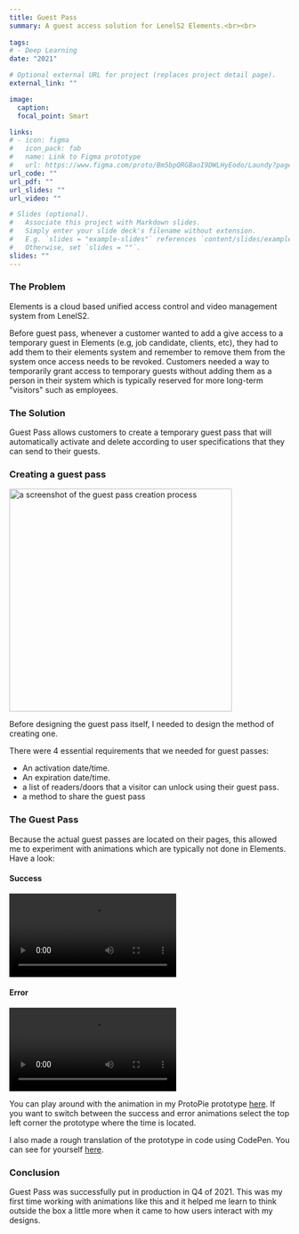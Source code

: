 ```yaml
---
title: Guest Pass
summary: A guest access solution for LenelS2 Elements.<br><br>
  
tags:
# - Deep Learning
date: "2021"

# Optional external URL for project (replaces project detail page).
external_link: ""

image:
  caption: 
  focal_point: Smart

links:
# - icon: figma
#   icon_pack: fab
#   name: Link to Figma prototype
#   url: https://www.figma.com/proto/Bm5bpQRGBaoI9DWLHyEodo/Laundy?page-id=1%3A211&node-id=62%3A230&viewport=581%2C569%2C0.28126800060272217&scaling=scale-down
url_code: ""
url_pdf: ""
url_slides: ""
url_video: ""

# Slides (optional).
#   Associate this project with Markdown slides.
#   Simply enter your slide deck's filename without extension.
#   E.g. `slides = "example-slides"` references `content/slides/example-slides.md`.
#   Otherwise, set `slides = ""`.
slides: ""
---
```


<h3>The Problem</h3>

Elements is a cloud based unified access control and video management system from LenelS2.

Before guest pass, whenever a customer wanted to add a give access to a temporary guest in Elements (e.g, job candidate, clients, etc), they had to add them to their elements system and remember to remove them from the system once access needs to be revoked. Customers needed a way to temporarily grant access to temporary guests without adding them as a person in their system which is typically reserved for more long-term "visitors" such as employees.

<h3>The Solution</h3>

Guest Pass allows customers to create a temporary guest pass that will automatically activate and delete according to user specifications that they can send to their guests.

<h3>Creating a guest pass</h3>

<img src="/portfolio/GuestPass/create.png" width="400" alt="a screenshot of the guest pass creation process">

Before designing the guest pass itself, I needed to design the method of creating one.

There were 4 essential requirements that we needed for guest passes:
- An activation date/time.
- An expiration date/time.
- a list of readers/doors that a visitor can unlock using their guest pass.
- a method to share the guest pass

<h3>The Guest Pass</h3>

Because the actual guest passes are located on their pages, this allowed me to experiment with animations which are typically not done in Elements. Have a look:

<h4>Success</h4>

<video controls>
  <source src="/portfolio/GuestPass/open.mp4" type="video/mp4">
</video>

<h4>Error</h4>

<video controls>
  <source src="/portfolio/GuestPass/error.mp4" type="video/mp4">
</video>

You can play around with the animation in my ProtoPie prototype <a href="https://cloud.protopie.io/p/9964619755">here</a>. If you want to switch between the success and error animations select the top left corner the prototype where the time is located.

I also made a rough translation of the prototype in code using CodePen. You can see for yourself <a href="https://codepen.io/JEScarani/pen/oNWKmxG">here</a>.

<h3>Conclusion</h3>

Guest Pass was successfully put in production in Q4 of 2021. This was my first time working with animations like this and it helped me learn to think outside the box a little more when it came to how users interact with my designs.